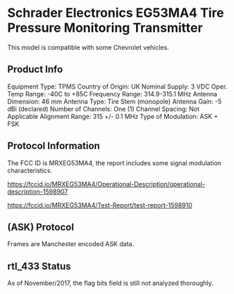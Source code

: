 # Schrader Electronics EG53MA4 Tire Pressure Monitoring Transmitter

This model is compatible with some Chevrolet vehicles.

## Product Info

Equipment Type: TPMS               Country of Origin: UK
Nominal Supply: 3 VDC              Oper. Temp Range: -40C to +85C
Frequency Range: 314.9-315.1 MHz   Antenna Dimension: 46 mm
Antenna Type: Tire Stem (monopole) Antenna Gain: -5 dBi (declared)
Number of Channels: One (1)        Channel Spacing: Not Applicable
Alignment Range: 315 +/- 0.1 MHz   Type of Modulation: ASK + FSK

## Protocol Information

The FCC ID is MRXEG53MA4, the report includes some signal modulation 
characteristics.

https://fccid.io/MRXEG53MA4/Operational-Description/operational-description-1598907

https://fccid.io/MRXEG53MA4/Test-Report/test-report-1598910

## (ASK) Protocol

Frames are Manchester encoded ASK data.

## rtl_433 Status

As of November/2017, the flag bits field is still not analyzed thoroughly.
